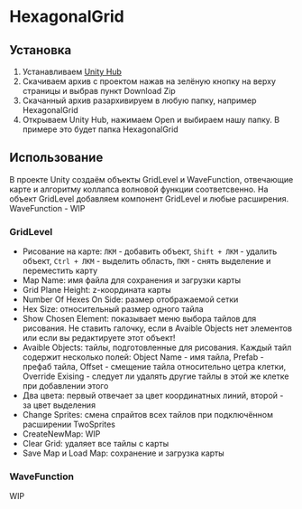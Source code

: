 # HexagonalGrid

## Установка

1. Устанавливаем [Unity Hub](https://unity.com/download)
2. Скачиваем архив с проектом нажав на зелёную кнопку на верху страницы и выбрав пункт Download Zip
3. Скачанный архив разархивируем в любую папку, например HexagonalGrid
4. Открываем Unity Hub, нажимаем Open и выбираем нашу папку. В примере это будет папка HexagonalGrid

## Использование

В проекте Unity создаём объекты GridLevel и WaveFunction, отвечающие карте и алгоритму коллапса волновой функции соответсвенно. На объект GridLevel добавляем компонент GridLevel и любые расширения. WaveFunction - WIP

### GridLevel

- Рисование на карте: `ЛКМ` - добавить объект, `Shift + ЛКМ` - удалить объект, `Ctrl + ЛКМ` - выделить область, `ПКМ` - снять выделение и переместить карту
- Map Name: имя файла для сохранения и загрузки карты
- Grid Plane Height: z-координата карты
- Number Of Hexes On Side: размер отображаемой сетки
- Hex Size: относительный размер одного тайла
- Show Chosen Element: показывает меню выбора тайлов для рисования. Не ставить галочку, если в Avaible Objects нет элементов или если вы редактируете этот объект!
- Avaible Objects: тайлы, подготовленные для рисования. Каждый тайл содержит несколько полей: Object Name - имя тайла, Prefab - префаб тайла, Offset - смещение тайла относительно цетра клетки, Override Exising - следует ли удалять другие тайлы в этой же клетке при добавлении этого
- Два цвета: первый отвечает за цвет координатных линий, второй - за цвет выделения
- Change Sprites: смена спрайтов всех тайлов при подключённом расширении TwoSprites
- CreateNewMap: WIP
- Clear Grid: удаляет все тайлы с карты
- Save Map и Load Map: сохранение и загрузка карты

### WaveFunction

WIP
